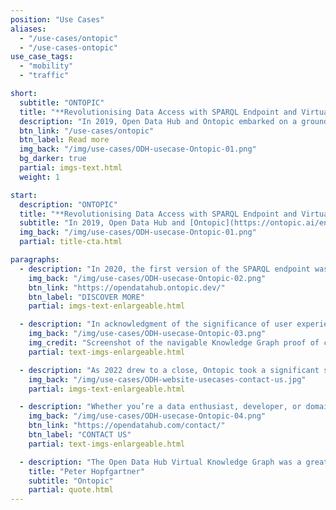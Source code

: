 ```yaml
---
position: "Use Cases"
aliases:
  - "/use-cases/ontopic"
  - "/use-cases-ontopic"
use_case_tags:
  - "mobility"
  - "traffic"

short:
  subtitle: "ONTOPIC"
  title: "**Revolutionising Data Access with SPARQL Endpoint and Virtual Knowledge Graph**"
  description: "In 2019, Open Data Hub and Ontopic embarked on a groundbreaking project to develop a Virtual Knowledge Graph based on real data, specifically focusing on tourism and mobility domains. This partnership aimed to revolutionise data access and provide valuable insights through a SPARQL endpoint."
  btn_link: "/use-cases/ontopic"
  btn_label: Read more
  img_back: "/img/use-cases/ODH-usecase-Ontopic-01.png"
  bg_darker: true
  partial: imgs-text.html
  weight: 1

start:
  description: "ONTOPIC"
  title: "**Revolutionising Data Access with SPARQL Endpoint and Virtual Knowledge Graph**"
  subtitle: "In 2019, Open Data Hub and [Ontopic](https://ontopic.ai/en/) embarked on an ambitious project to develop a Virtual Knowledge Graph that would leverage real-world data. The goal was to provide seamless access to real-time mobility and tourism data through a SPARQL endpoint."
  img_back: "/img/use-cases/ODH-usecase-Ontopic-01.png"
  partial: title-cta.html

paragraphs:
  - description: "In 2020, the first version of the SPARQL endpoint was unveiled. This groundbreaking tool exposed the data from the two primary Open Data Hub Data Spaces, catering to both the mobility and tourism domains. The SPARQL endpoint became the go-to resource for querying and accessing valuable information."
    img_back: "/img/use-cases/ODH-usecase-Ontopic-02.png"
    btn_link: "https://opendatahub.ontopic.dev/"
    btn_label: "DISCOVER MORE"
    partial: imgs-text-enlargeable.html

  - description: "In acknowledgment of the significance of user experience, Ontopic introduced a user-friendly version of the SPARQL endpoint in 2021. This intuitive interface was designed to facilitate data consumption and the creation of precise SPARQL queries, simplifying the process and empowering users to leverage the SPARQL endpoint's capabilities more effectively. The testing phase has concluded for now. However, it can be reopened in response to genuine and specific needs."
    img_back: "/img/use-cases/ODH-usecase-Ontopic-03.png"
    img_credit: "Screenshot of the navigable Knowledge Graph proof of concept"
    partial: text-imgs-enlargeable.html

  - description: "As 2022 drew to a close, Ontopic took a significant step forward by officially publishing a testing version of the SPARQL endpoint. This version was powered by real data sourced from the Open Data Hub, ensuring its reliability and accuracy. With this milestone, Ontopic solidified its commitment to delivering a robust and dependable resource for data consumption."
    img_back: "/img/use-cases/ODH-website-usecases-contact-us.jpg"
    partial: imgs-text-enlargeable.html

  - description: "Whether you’re a data enthusiast, developer, or domain expert, if you have a real use case and wish to explore the power of knowledge graphs and semantics in the Open Data Hub, please don’t hesitate to contact us. While the current testing phase has concluded, we are ready to reopen it in response to genuine and specific needs."
    img_back: "/img/use-cases/ODH-usecase-Ontopic-04.png"
    btn_link: "https://opendatahub.com/contact/"
    btn_label: "CONTACT US"
    partial: text-imgs-enlargeable.html

  - description: "The Open Data Hub Virtual Knowledge Graph was a great opportunity to show how data can be integrated into a highly usable source of precise information and knowledge. The solutions developed also thanks to this project allow now the fast and inexpensive creation of semantic layers, which can be used from a large variety of applications, such as PowerBI, Tableau, Metabase, Excel, Pandas and many more, in addition to the native RDF-oriented solutions."
    title: "Peter Hopfgartner"
    subtitle: "Ontopic"
    partial: quote.html
---
```

